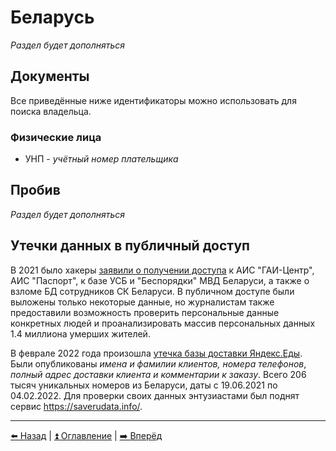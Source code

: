 # Беларусь

*Раздел будет дополняться*

## Документы

Все приведённые ниже идентификаторы можно использовать для поиска владельца.

### Физические лица
- УНП - *учётный номер плательщика*

## Пробив

*Раздел будет дополняться*

## Утечки данных в публичный доступ

В 2021 было хакеры [заявили о получении доступа](https://meduza.io/feature/2021/08/27/belorusskie-kiberpartizany-kazhetsya-vzlomali-bazy-dannyh-mvd-i-uzhe-mesyats-publikuyut-komprometiruyuschuyu-silovikov-informatsiyu) к АИС "ГАИ-Центр", АИС "Паспорт", к базе УСБ и "Беспорядки" МВД Беларуси, а также о взломе БД сотрудников СК Беларуси. В публичном доступе были выложены только некоторые данные,
но журналистам также предоставили возможность проверить персональные данные конкретных людей
и проанализировать массив персональных данных 1.4 миллиона умерших жителей.

В феврале 2022 года произошла [утечка базы доставки Яндекс.Еды](https://habr.com/ru/news/t/654039/).
Были опубликованы _имена и фамилии клиентов, номера телефонов_,
_полный адрес доставки клиента и комментарии к заказу_.
Всего 206 тысяч уникальных номеров из Беларуси, даты с 19.06.2021 по 04.02.2022.
Для проверки своих данных энтузиастами был поднят сервис https://saverudata.info/.

---

[⬅️ Назад](./ukraine.md) | [⏫ Оглавление](../README.md) | [➡️ Вперёд](./kazakhstan.md)
